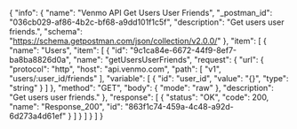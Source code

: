 {
  "info": {
    "name": "Venmo API Get Users User Friends",
    "_postman_id": "036cb029-af86-4b2c-bf68-a9dd101f1c5f",
    "description": "Get users user friends.",
    "schema": "https://schema.getpostman.com/json/collection/v2.0.0/"
  },
  "item": [
    {
      "name": "Users",
      "item": [
        {
          "id": "9c1ca84e-6672-44f9-8ef7-ba8ba8826d0a",
          "name": "getUsersUserFriends",
          "request": {
            "url": {
              "protocol": "http",
              "host": "api.venmo.com",
              "path": [
                "v1",
                "users/:user_id/friends"
              ],
              "variable": [
                {
                  "id": "user_id",
                  "value": "{}",
                  "type": "string"
                }
              ]
            },
            "method": "GET",
            "body": {
              "mode": "raw"
            },
            "description": "Get users user friends."
          },
          "response": [
            {
              "status": "OK",
              "code": 200,
              "name": "Response_200",
              "id": "863f1c74-459a-4c48-a92d-6d273a4d61ef"
            }
          ]
        }
      ]
    }
  ]
}